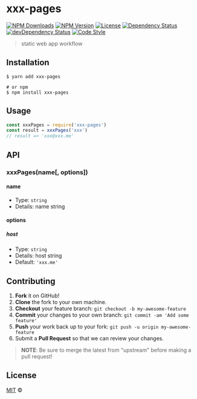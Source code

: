 # xxx-pages

[![NPM Downloads][downloads-image]][downloads-url]
[![NPM Version][version-image]][version-url]
[![License][license-image]][license-url]
[![Dependency Status][dependency-image]][dependency-url]
[![devDependency Status][devdependency-image]][devdependency-url]
[![Code Style][style-image]][style-url]

> static web app workflow

## Installation

```shell
$ yarn add xxx-pages

# or npm
$ npm install xxx-pages
```

## Usage

<!-- TODO: Introduction of API use -->

```javascript
const xxxPages = require('xxx-pages')
const result = xxxPages('xxx')
// result => 'xxx@xxx.me'
```

## API

<!-- TODO: Introduction of API -->

### xxxPages(name[, options])

#### name

- Type: `string`
- Details: name string

#### options

##### host

- Type: `string`
- Details: host string
- Default: `'xxx.me'`

## Contributing

1. **Fork** it on GitHub!
2. **Clone** the fork to your own machine.
3. **Checkout** your feature branch: `git checkout -b my-awesome-feature`
4. **Commit** your changes to your own branch: `git commit -am 'Add some feature'`
5. **Push** your work back up to your fork: `git push -u origin my-awesome-feature`
6. Submit a **Pull Request** so that we can review your changes.

> **NOTE**: Be sure to merge the latest from "upstream" before making a pull request!

## License

[MIT](LICENSE) &copy; 



[downloads-image]: https://img.shields.io/npm/dm/xxx-pages.svg
[downloads-url]: https://npmjs.org/package/xxx-pages
[version-image]: https://img.shields.io/npm/v/xxx-pages.svg
[version-url]: https://npmjs.org/package/xxx-pages
[license-image]: https://img.shields.io/github/license/xxx/xxx-pages.svg
[license-url]: https://github.com/xxx/xxx-pages/blob/master/LICENSE
[dependency-image]: https://img.shields.io/david/xxx/xxx-pages.svg
[dependency-url]: https://david-dm.org/xxx/xxx-pages
[devdependency-image]: https://img.shields.io/david/dev/xxx/xxx-pages.svg
[devdependency-url]: https://david-dm.org/xxx/xxx-pages?type=dev
[style-image]: https://img.shields.io/badge/code_style-standard-brightgreen.svg
[style-url]: https://standardjs.com

